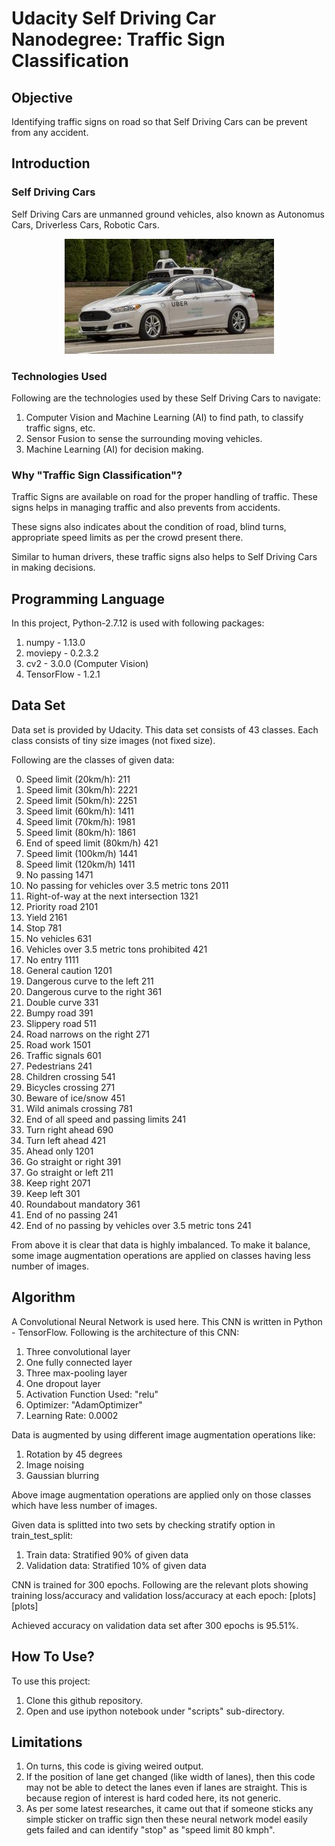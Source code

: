 # Udacity Self Driving Car Nanodegree: Traffic Sign Classification

## Objective
Identifying traffic signs on road so that Self Driving Cars can be prevent from any accident.

## Introduction

### Self Driving Cars
Self Driving Cars are unmanned ground vehicles, also known as Autonomus Cars, Driverless Cars, Robotic Cars. 
<p align="center">
<img src="https://github.com/sansinghsanjay/udacity_self_driving_car_traffic_sign_classification/blob/master/images/self-driving-car.jpg">
</p>

### Technologies Used
Following are the technologies used by these Self Driving Cars to navigate:
1. Computer Vision and Machine Learning (AI) to find path, to classify traffic signs, etc.
2. Sensor Fusion to sense the surrounding moving vehicles.
3. Machine Learning (AI) for decision making.

### Why "Traffic Sign Classification"?
Traffic Signs are available on road for the proper handling of traffic. These signs helps in managing traffic and also prevents from accidents.

These signs also indicates about the condition of road, blind turns, appropriate speed limits as per the crowd present there.

Similar to human drivers, these traffic signs also helps to Self Driving Cars in making decisions.

## Programming Language
In this project, Python-2.7.12 is used with following packages:
1. numpy - 1.13.0
2. moviepy - 0.2.3.2
3. cv2 - 3.0.0 (Computer Vision)
4. TensorFlow - 1.2.1

## Data Set
Data set is provided by Udacity. This data set consists of 43 classes. Each class consists of tiny size images (not fixed size).

Following are the classes of given data:

0. Speed limit (20km/h): 211
1. Speed limit (30km/h): 2221
2. Speed limit (50km/h): 2251
3. Speed limit (60km/h): 1411
4. Speed limit (70km/h): 1981
5. Speed limit (80km/h): 1861
6. End of speed limit (80km/h)	421
7. Speed limit (100km/h)	1441
8. Speed limit (120km/h)	1411
9. No passing	1471
10. No passing for vehicles over 3.5 metric tons	2011
11. Right-of-way at the next intersection	1321
12. Priority road	2101
13. Yield	2161
14. Stop	781
15. No vehicles	631
16. Vehicles over 3.5 metric tons prohibited	421
17. No entry	1111
18. General caution	1201
19. Dangerous curve to the left	211
20. Dangerous curve to the right	361
21. Double curve	331
22. Bumpy road	391
23. Slippery road	511
24. Road narrows on the right	271
25. Road work	1501
26. Traffic signals	601
27. Pedestrians	241
28. Children crossing	541
29. Bicycles crossing	271
30. Beware of ice/snow	451
31. Wild animals crossing	781
32. End of all speed and passing limits	241
33. Turn right ahead	690
34. Turn left ahead	421
35. Ahead only	1201
36. Go straight or right	391
37. Go straight or left	211
38. Keep right	2071
39. Keep left	301
40. Roundabout mandatory	361
41. End of no passing	241
42. End of no passing by vehicles over 3.5 metric tons	241

From above it is clear that data is highly imbalanced. To make it balance, some image augmentation operations are applied on classes having less number of images.

## Algorithm
A Convolutional Neural Network is used here. This CNN is written in Python - TensorFlow. Following is the architecture of this CNN:
1. Three convolutional layer
2. One fully connected layer
3. Three max-pooling layer
4. One dropout layer
5. Activation Function Used: "relu"
6. Optimizer: "AdamOptimizer"
7. Learning Rate: 0.0002

Data is augmented by using different image augmentation operations like:
1. Rotation by 45 degrees
2. Image noising
3. Gaussian blurring

Above image augmentation operations are applied only on those classes which have less number of images.

Given data is splitted into two sets by checking stratify option in train_test_split:
1. Train data: Stratified 90% of given data
2. Validation data: Stratified 10% of given data

CNN is trained for 300 epochs. Following are the relevant plots showing training loss/accuracy and validation loss/accuracy at each epoch:
[plots] [plots]

Achieved accuracy on validation data set after 300 epochs is 95.51%.

## How To Use?
To use this project:
1. Clone this github repository.
2. Open and use ipython notebook under "scripts" sub-directory.

## Limitations
1. On turns, this code is giving weired output.
2. If the position of lane get changed (like width of lanes), then this code may not be able to detect the lanes even if lanes are straight. This is because region of interest is hard coded here, its not generic.
3. As per some latest researches, it came out that if someone sticks any simple sticker on traffic sign then these neural network model easily gets failed and can identify "stop" as "speed limit 80 kmph".
